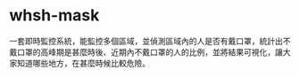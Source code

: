 # whsh-mask
一套即時監控系統，能監控多個區域，並偵測區域內的人是否有戴口罩，統計出不戴口罩的高峰期是甚麼時後、近期內不戴口罩的人的比例，並將結果可視化，讓大家知道哪些地方，在甚麼時候比較危險。
